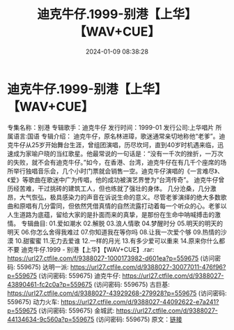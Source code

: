 ﻿---
title: 迪克牛仔.1999-别港【上华】【WAV+CUE】
date: 2024-01-09 08:38:28
categories: WAV车载音乐、镜像
tags: 华语中文
---
# 迪克牛仔.1999-别港【上华】【WAV+CUE】

专集名称：别港
专辑歌手：迪克牛仔
发行时间：1999-01
发行公司:上华唱片
所属语言:国语
专辑介绍：
迪克牛仔，原名林进璋，歌迷通常亲切地称他“老爹”。迪克牛仔从25岁开始舞台生涯，曾组团演唱，历尽坎坷，直到40岁时机遇来临，迅速成为家喻户晓的当红歌星。他最常说的一句话是：“没有一千次的挫折，一万次的失败，就不会有迪克牛仔。”如今，在香港、台湾，迪克牛仔在有几千个座席的场所举行独唱音乐会，几个小时门票就会销售一空。迪克牛仔演唱的《一言难尽》、《爱》等歌曲在歌迷中广为传唱，他的成功被演艺界誉为“台湾传奇”。
迪克牛仔曾历经苦难，干过挑砖的建筑工人，但也练就了强壮的身体。
几分沧桑，几分激昂，大气恢弘，极具感染力的声音在诉说生命的意义。尽管老爹演绎的绝大多数歌曲和原唱有几分雷同，但依然凭借真情的自然流露打动着每一个听众的心。老爹以人生道路为底蕴，留给大家的是扑面而来的真挚，是那份在生命中呐喊搏击的激情。
专辑曲目:
01.爱如潮水
02.解脱
03.浪人情歌
04.梦醒时分
05.明天的明天的明天
06.你怎么舍得我难过
07.你知道我在等你吗
08.让我一次爱个够
09.热情的沙漠
10.甜蜜蜜
11.无力去爱谁
12.一样的月光
13.有多少爱可以重来
14.原来你什么都不要
迪克牛仔.1999 - 别港【上华】【WAV+CUE】.rar: https://url27.ctfile.com/f/9388027-1000173982-d601ea?p=559675
(访问密码: 559675)
达明一派: https://url27.ctfile.com/d/9388027-30077011-476f96?p=559675
(访问密码: 559675)
迪克牛仔: https://url27.ctfile.com/d/9388027-43890461-fc2c0a?p=559675
(访问密码: 559675)
古巨基: https://url27.ctfile.com/d/9388027-43929268-279928?p=559675
(访问密码: 559675)
动力火车: https://url27.ctfile.com/d/9388027-44092622-e7a241?p=559675
(访问密码: 559675)
金城武: https://url27.ctfile.com/d/9388027-44134634-9c560a?p=559675
(访问密码: 559675)
原文：[链接](https://blog.sina.com.cn/s/blog_1647c7e760103144z.html)